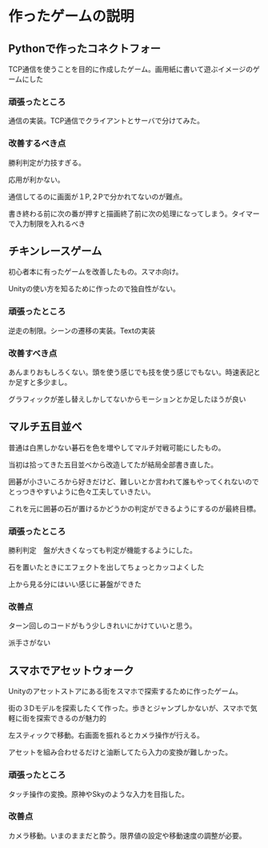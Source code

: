 # 作ったゲームの説明

## Pythonで作ったコネクトフォー
TCP通信を使うことを目的に作成したゲーム。画用紙に書いて遊ぶイメージのゲームにした
### 頑張ったところ　
通信の実装。TCP通信でクライアントとサーバで分けてみた。
### 改善するべき点　
勝利判定が力技すぎる。

応用が利かない。

通信してるのに画面が１P,２Pで分かれてないのが難点。

書き終わる前に次の番が押すと描画終了前に次の処理になってしまう。タイマーで入力制限を入れるべき

## チキンレースゲーム

初心者本に有ったゲームを改善したもの。スマホ向け。

Unityの使い方を知るために作ったので独自性がない。

### 頑張ったところ
逆走の制限。シーンの遷移の実装。Textの実装
### 改善すべき点
あんまりおもしろくない。頭を使う感じでも技を使う感じでもない。時速表記とか足すと多少まし。

グラフィックが差し替えしかしてないからモーションとか足したほうが良い
## マルチ五目並べ
普通は白黒しかない碁石を色を増やしてマルチ対戦可能にしたもの。

当初は拾ってきた五目並べから改造してたが結局全部書き直した。

囲碁が小さいころから好きだけど、難しいとか言われて誰もやってくれないのでとっつきやすいように色々工夫していきたい。

これを元に囲碁の石が置けるかどうかの判定ができるようにするのが最終目標。

### 頑張ったところ

勝利判定　盤が大きくなっても判定が機能するようにした。

石を置いたときにエフェクトを出してちょっとカッコよくした

上から見る分にはいい感じに碁盤ができた

### 改善点

ターン回しのコードがもう少しきれいにかけていいと思う。

派手さがない

## スマホでアセットウォーク

Unityのアセットストアにある街をスマホで探索するために作ったゲーム。

街の３Dモデルを探索したくて作った。歩きとジャンプしかないが、スマホで気軽に街を探索できるのが魅力的

左スティックで移動。右画面を振れるとカメラ操作が行える。

アセットを組み合わせるだけと油断してたら入力の変換が難しかった。

### 頑張ったところ

タッチ操作の変換。原神やSkyのような入力を目指した。

### 改善点

カメラ移動。いまのままだと酔う。限界値の設定や移動速度の調整が必要。

